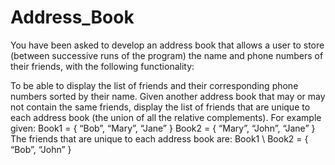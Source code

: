 # Address_Book

You have been asked to develop an address book that allows a user to store (between successive runs of the program) the name and phone numbers of their friends, with the following functionality:

To be able to display the list of friends and their corresponding phone numbers sorted by their name.
Given another address book that may or may not contain the same friends, display the list of friends that are unique to each address book (the union of all the relative complements).
For example given: Book1 = { “Bob”, “Mary”, “Jane” } Book2 = { “Mary”, “John”, “Jane” } The friends that are unique to each address book are: Book1 \ Book2 = { “Bob”, “John” }